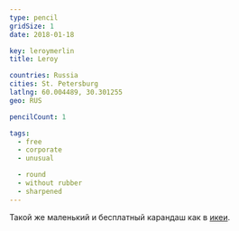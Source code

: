 ```yaml
---
type: pencil
gridSize: 1
date: 2018-01-18

key: leroymerlin
title: Leroy

countries: Russia
cities: St. Petersburg
latlng: 60.004489, 30.301255
geo: RUS

pencilCount: 1

tags:
  - free
  - corporate
  - unusual

  - round
  - without rubber
  - sharpened
---
```


Такой же маленький и бесплатный карандаш как в [икеи](?display=ikea).
